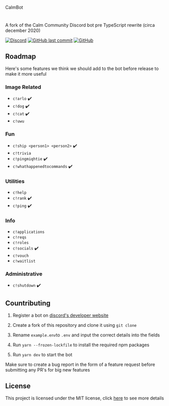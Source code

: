  CalmBot
#
A fork of the Calm Community Discord bot pre TypeScript rewrite (circa december 2020)

[![Discord](https://img.shields.io/discord/501501905508237312?style=flat-square)](https://discord.gg/calm)
[![GitHub last commit](https://img.shields.io/github/last-commit/CalmGuild/CalmBot?style=flat-square)](https://github.com/CalmGuild/CalmBot/commits/master)
[![GitHub](https://img.shields.io/github/license/CalmGuild/CalmBot?style=flat-square)](https://github.com/CalmGuild/CalmBot/blob/master/LICENSE)

## Roadmap

Here's some features we think we should add to the bot before release to make it more useful

### Image Related

- `c!arlo` ✔️
- `c!dog` ✔️
- `c!cat` ✔️
- `c!uwu`

### Fun

- `c!ship <person1> <person2>` ✔️
- `c!trivia`
- `c!pingmiqhtie` ✔️
- `c!whathappenedtocommands` ✔️

### Utilities

- `c!help`
- `c!rank` ✔️
- `c!ping` ✔️

### Info

- `c!applications`
- `c!reqs`
- `c!roles`
- `c!socials` ✔️
- `c!vouch`
- `c!waitlist`

### Administrative

- `c!shutdown` ✔️

## Countributing

1. Register a bot on [discord's developer website](https://discord.com/developers/applications)

2. Create a fork of this repository and clone it using `git clone`

3. Rename `example.env`to `.env` and input the correct details into the fields

4. Run `yarn --frozen-lockfile` to install the required npm packages

5. Run `yarn dev` to start the bot


Make sure to create a bug report in the form of a feature request before submitting any PR's for big new features

## License

This project is licensed under the MIT license, click [here](./LICENSE) to see more details
